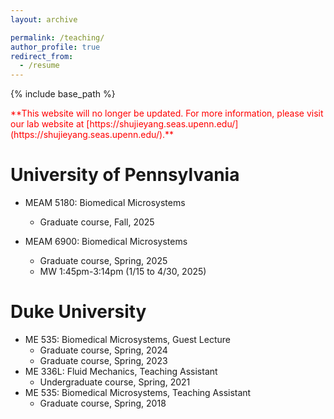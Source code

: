 ```yaml
---
layout: archive

permalink: /teaching/
author_profile: true
redirect_from:
  - /resume
---
```


{% include base_path %}

<p>
<text style="color: red">**This website will no longer be updated. For more information, please visit our lab website at [https://shujieyang.seas.upenn.edu/](https://shujieyang.seas.upenn.edu/).**</text>
</p>

University of Pennsylvania
======
* MEAM 5180: Biomedical Microsystems 
    * Graduate course, Fall, 2025
    
* MEAM 6900: Biomedical Microsystems 
    * Graduate course, Spring, 2025
    * MW 1:45pm-3:14pm (1/15 to 4/30, 2025)
    
Duke University
======
* ME 535: Biomedical Microsystems, Guest Lecture 
    * Graduate course, Spring, 2024 
    * Graduate course, Spring, 2023
* ME 336L: Fluid Mechanics, Teaching Assistant 
    * Undergraduate course, Spring, 2021 
* ME 535: Biomedical Microsystems, Teaching Assistant 
    * Graduate course, Spring, 2018
      

   
  

